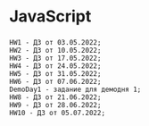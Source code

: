 # JavaScript

### 
> 
    
    HW1 - ДЗ от 03.05.2022;
    HW2 - ДЗ от 10.05.2022;
    HW3 - ДЗ от 17.05.2022;
    HW4 - ДЗ от 24.05.2022;
    HW5 - ДЗ от 31.05.2022;
    HW6 - ДЗ от 07.06.2022;
    DemoDay1 - задание для демодня 1;
    HW8 - ДЗ от 21.06.2022;
    HW9 - ДЗ от 28.06.2022;
    HW10 - ДЗ от 05.07.2022;